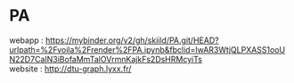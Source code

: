 # PA

webapp : https://mybinder.org/v2/gh/skiild/PA.git/HEAD?urlpath=%2Fvoila%2Frender%2FPA.ipynb&fbclid=IwAR3WtjQLPXASS1ooUN22D7CaIN3iBofaMmTalOVrmnKajkFs2DsHRMcyiTs \
website : http://dtu-graph.lyxx.fr/
